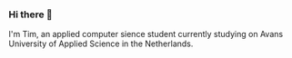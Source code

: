 ### Hi there 👋

I'm Tim, an applied computer sience student currently studying on Avans University of Applied Science in the Netherlands.

<!--
**timherreijgers/timherreijgers** is a ✨ _special_ ✨ repository because its `README.md` (this file) appears on your GitHub profile.

Here are some ideas to get you started:

- 🔭 I’m currently working on ...
- 🌱 I’m currently learning ...
- 👯 I’m looking to collaborate on ...
- 🤔 I’m looking for help with ...
- 💬 Ask me about ...
- 📫 How to reach me: ...
- 😄 Pronouns: ...
- ⚡ Fun fact: ...

Language and Tools

Voorbeeld:
https://github.com/codeSTACKr/codeSTACKr
-->
